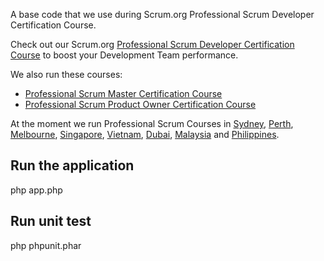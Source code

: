 A base code that we use during Scrum.org Professional Scrum Developer Certification Course.

Check out our Scrum.org [Professional Scrum Developer Certification Course](http://www.leanagile.in/programs/show/professional-scrum-developer) to boost your Development Team performance.

We also run these courses:

- [Professional Scrum Master Certification Course](http://www.leanagile.in/programs/show/professional-scrum-master)
- [Professional Scrum Product Owner Certification Course](http://www.leanagile.in/programs/show/professional-scrum-product-owner)

At the moment we run Professional Scrum Courses in [Sydney](http://www.leanagile.in/trainings/australia/sydney), [Perth](http://www.leanagile.in/trainings/australia/perth), [Melbourne](http://www.leanagile.in/trainings/australia/melbourne), [Singapore](http://www.leanagile.in/trainings/singapore/singapore), [Vietnam](http://www.leanagile.in/trainings/vietnam), [Dubai](http://www.leanagile.in/trainings/united-arab-emirates/dubai), [Malaysia](http://www.leanagile.in/trainings/malaysia) and [Philippines](http://www.leanagile.in/trainings/philippines).

## Run the application

php app.php

## Run unit test

php phpunit.phar
